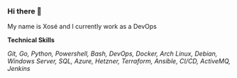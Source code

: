 ### Hi there 👋

My name is Xosé and I currently work as a DevOps

__Technical Skills__

_Git, Go, Python, Powershell, Bash, DevOps, Docker, Arch Linux, Debian, Windows Server, SQL, Azure, Hetzner, Terraform, Ansible, CI/CD, ActiveMQ, Jenkins_

<!--
**keyserxose/keyserxose** is a ✨ _special_ ✨ repository because its `README.md` (this file) appears on your GitHub profile.

Here are some ideas to get you started:

- 🔭 I’m currently working on ...
- 🌱 I’m currently learning ...
- 👯 I’m looking to collaborate on ...
- 🤔 I’m looking for help with ...
- 💬 Ask me about ...
- 📫 How to reach me: ...
- 😄 Pronouns: ...
- ⚡ Fun fact: ...
-->
